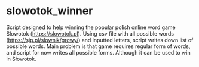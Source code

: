 # slowotok_winner

Script designed to help winning the popular polish online word game Słowotok (https://slowotok.pl). 
Using csv file with all possible words (https://sjp.pl/slownik/growy/) and inputted letters, script writes down list of 
possible words. Main problem is that game requires regular form of words, and script for now writes all possible forms. 
Although it can be used to win in Słowotok.
